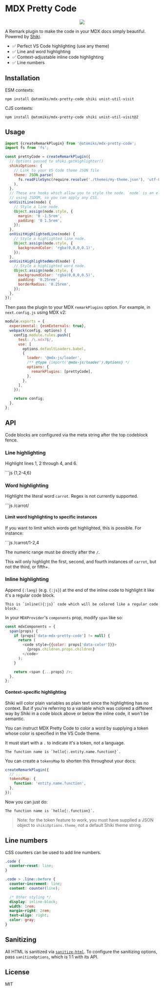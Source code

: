 # MDX Pretty Code

<p align="center">
  <img src="https://github.com/atomiks/mdx-pretty-code/raw/master//preview.jpg">
</p>

A Remark plugin to make the code in your MDX docs simply beautiful. Powered by
[Shiki](https://github.com/shikijs/shiki).

- ✅ Perfect VS Code highlighting (use any theme)
- ✅ Line and word highlighting
- ✅ Context-adjustable inline code highlighting
- ✅ Line numbers

## Installation

ESM contexts:

```shell
npm install @atomiks/mdx-pretty-code shiki unist-util-visit
```

CJS contexts:

```shell
npm install @atomiks/mdx-pretty-code shiki unist-util-visit@2
```

## Usage

```js
import {createRemarkPlugin} from '@atomiks/mdx-pretty-code';
import fs from 'fs';

const prettyCode = createRemarkPlugin({
  // Options passed to shiki.getHighlighter()
  shikiOptions: {
    // Link to your VS Code theme JSON file
    theme: JSON.parse(
      fs.readFileSync(require.resolve('./themes/my-theme.json'), 'utf-8')
    ),
  },
  // These are hooks which allow you to style the node. `node` is an element
  // using JSDOM, so you can apply any CSS.
  onVisitLine(node) {
    // Style a line node.
    Object.assign(node.style, {
      margin: '0 -1.5rem',
      padding: '0 1.5rem',
    });
  },
  onVisitHighlightedLine(node) {
    // Style a highlighted line node.
    Object.assign(node.style, {
      backgroundColor: 'rgba(0,0,0,0.1)',
    });
  },
  onVisitHighlightedWord(node) {
    // Style a highlighted word node.
    Object.assign(node.style, {
      backgroundColor: 'rgba(0,0,0,0.5)',
      padding: '0.25rem',
      borderRadius: '0.25rem',
    });
  },
});
```

Then pass the plugin to your MDX `remarkPlugins` option. For example, in
`next.config.js` using MDX v2:

```js
module.exports = {
  experimental: {esmExternals: true},
  webpack(config, options) {
    config.module.rules.push({
      test: /\.mdx?$/,
      use: [
        options.defaultLoaders.babel,
        {
          loader: '@mdx-js/loader',
          /** @type {import('@mdx-js/loader').Options} */
          options: {
            remarkPlugins: [prettyCode],
          },
        },
      ],
    });

    return config;
  },
};
```

## API

Code blocks are configured via the meta string after the top codeblock fence.

### Line highlighting

Highlight lines 1, 2 through 4, and 6.

\`\`\`js {1,2-4,6}

### Word highlighting

Highlight the literal word `carrot`. Regex is not currently supported.

\`\`\`js /carrot/

#### Limit word highlighting to specific instances

If you want to limit which words get highlighted, this is possible. For
instance:

\`\`\`js /carrot/1-2,4

The numeric range must be directly after the `/`.

This will only highlight the first, second, and fourth instances of `carrot`,
but not the third, or fifth+.

### Inline highlighting

Append `{:lang}` (e.g. `{:js}`) at the end of the inline code to highlight it
like it's a regular code block.

```
This is `inline(){:js}` code which will be colored like a regular code block.
```

In your `MDXProvider`'s `components` prop, modify `span` like so:

```js
const mdxComponents = {
  span(props) {
    if (props['data-mdx-pretty-code'] != null) {
      return (
        <code style={{color: props['data-color']}}>
          {props.children.props.children}
        </code>
      );
    }

    return <span {...props} />;
  },
};
```

#### Context-specific highlighting

Shiki will color plain variables as plain text since the highlighting has no
context. But if you're referring to a variable which was colored a different way
by Shiki in a code block above or below the inline code, it won't be semantic.

You can instruct MDX Pretty Code to color a word by supplying a token whose
color is specified in the VS Code theme.

It must start with a `.` to indicate it's a token, not a language.

```
The function name is `hello{:.entity.name.function}`.
```

You can create a `tokensMap` to shorten this throughout your docs:

```js
createRemarkPlugin({
  // ...
  tokensMap: {
    function: 'entity.name.function',
  },
});
```

Now you can just do:

```
The function name is `hello{:.function}`.
```

> Note: for the token feature to work, you must have supplied a JSON object to
> `shikiOptions.theme`, not a default Shiki theme string.

## Line numbers

CSS counters can be used to add line numbers.

```css
.code {
  counter-reset: line;
}

.code > .line::before {
  counter-increment: line;
  content: counter(line);

  /* Other styling */
  display: inline-block;
  width: 1rem;
  margin-right: 2rem;
  text-align: right;
  color: gray;
}
```

## Sanitizing

All HTML is sanitized via
[`sanitize-html`](https://www.npmjs.com/package/sanitize-html). To configure the
sanitizing options, pass `sanitizeOptions`, which is 1:1 with its API.

## License

MIT
